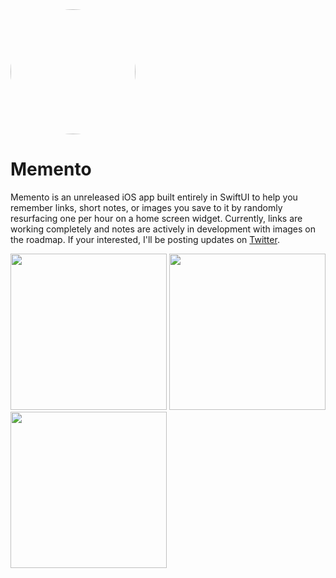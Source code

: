 <img src="https://github.com/knotbin/memento/assets/118622417/461791ba-b4b9-49ce-a3b7-1feb30ea0a47" style="width:200px; border-radius:50%"/>

# Memento
Memento is an unreleased iOS app built entirely in SwiftUI to help you remember links, short notes, or images you save to it by randomly resurfacing one per hour 
on a home screen widget. Currently, links are working completely and notes are actively in development with images on the roadmap. 
If your interested, I'll be posting updates on [Twitter](https://twitter.com/intent/follow?screen_name=knotbin).


<img src="https://github.com/knotbin/memento/assets/118622417/7a1ac8e6-1b94-4e52-a3b4-9bf9460ec01f" style="width:250px"/>
<img src="https://github.com/knotbin/memento/assets/118622417/4c092049-6e9e-41ed-92d5-59624bcfa3d5" style="width:250px"/>
<img src="https://github.com/knotbin/memento/assets/118622417/a494737f-1b0c-4456-a510-2cab9d68c8e4" style="width:250px"/>
